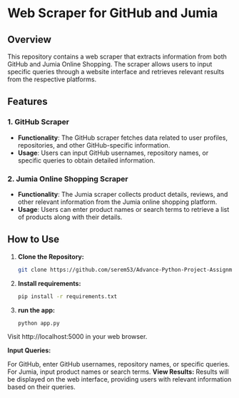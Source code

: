 # Web Scraper for GitHub and Jumia

## Overview

This repository contains a web scraper that extracts information from both GitHub and Jumia Online Shopping. The scraper allows users to input specific queries through a website interface and retrieves relevant results from the respective platforms.

## Features

### 1. GitHub Scraper

- **Functionality**: The GitHub scraper fetches data related to user profiles, repositories, and other GitHub-specific information.
- **Usage**: Users can input GitHub usernames, repository names, or specific queries to obtain detailed information.

### 2. Jumia Online Shopping Scraper

- **Functionality**: The Jumia scraper collects product details, reviews, and other relevant information from the Jumia online shopping platform.
- **Usage**: Users can enter product names or search terms to retrieve a list of products along with their details.

## How to Use

1. **Clone the Repository:**
   ```bash
   git clone https://github.com/serem53/Advance-Python-Project-Assignment.git
   ```
2. **Install requirements:**
    ```bash  
   pip install -r requirements.txt
   ```
2. **run the app:**
   ```bash
   python app.py    


Visit http://localhost:5000 in your web browser.

**Input Queries:**

For GitHub, enter GitHub usernames, repository names, or specific queries.
For Jumia, input product names or search terms.
**View Results:**
Results will be displayed on the web interface, providing users with relevant information based on their queries.
